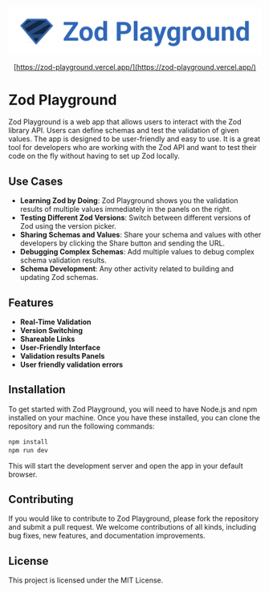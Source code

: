 <div align="center">
  
<img src="./public/logo.svg" width="700"/>

[https://zod-playground.vercel.app/](https://zod-playground.vercel.app/)

</div>

# Zod Playground

Zod Playground is a web app that allows users to interact with the Zod library API. Users can define schemas and test the validation of given values. The app is designed to be user-friendly and easy to use. It is a great tool for developers who are working with the Zod API and want to test their code on the fly without having to set up Zod locally.

## Use Cases

- **Learning Zod by Doing**: Zod Playground shows you the validation results of multiple values immediately in the panels on the right.
- **Testing Different Zod Versions**: Switch between different versions of Zod using the version picker.
- **Sharing Schemas and Values**: Share your schema and values with other developers by clicking the Share button and sending the URL.
- **Debugging Complex Schemas**: Add multiple values to debug complex schema validation results.
- **Schema Development**: Any other activity related to building and updating Zod schemas.

## Features

- **Real-Time Validation**
- **Version Switching**
- **Shareable Links**
- **User-Friendly Interface**
- **Validation results Panels**
- **User friendly validation errors**

## Installation

To get started with Zod Playground, you will need to have Node.js and npm installed on your machine. Once you have these installed, you can clone the repository and run the following commands:

```sh
npm install
npm run dev
```

This will start the development server and open the app in your default browser.

## Contributing

If you would like to contribute to Zod Playground, please fork the repository and submit a pull request. We welcome contributions of all kinds, including bug fixes, new features, and documentation improvements.

## License

This project is licensed under the MIT License.
